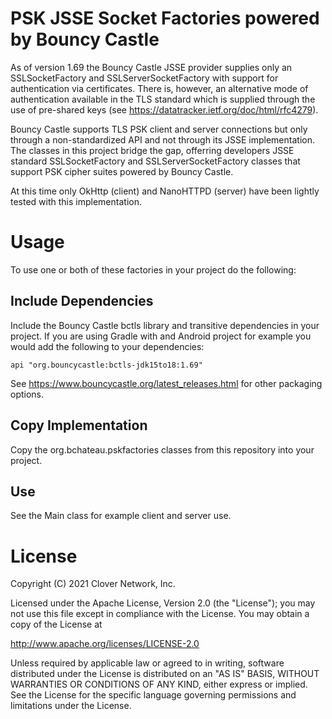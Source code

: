 # PSK JSSE Socket Factories powered by Bouncy Castle

As of version 1.69 the Bouncy Castle JSSE provider supplies only an SSLSocketFactory and SSLServerSocketFactory with support for authentication via certificates. There is, however, an alternative mode of authentication available in the TLS standard which is supplied through the use of pre-shared keys (see https://datatracker.ietf.org/doc/html/rfc4279).

Bouncy Castle supports TLS PSK client and server connections but only through a non-standardized API and not through its JSSE implementation. The classes in this project bridge the gap, offerring developers JSSE standard SSLSocketFactory and SSLServerSocketFactory classes that support PSK cipher suites powered by Bouncy Castle.

At this time only OkHttp (client) and NanoHTTPD (server) have been lightly tested with this implementation.

# Usage

To use one or both of these factories in your project do the following:

## Include Dependencies

Include the Bouncy Castle bctls library and transitive dependencies in your project. If you are using Gradle with and Android project for example you would add the following to your dependencies:

    api "org.bouncycastle:bctls-jdk15to18:1.69"

See https://www.bouncycastle.org/latest_releases.html for other packaging options.

## Copy Implementation

Copy the org.bchateau.pskfactories classes from this repository into your project.
## Use

See the Main class for example client and server use.

# License

Copyright (C) 2021 Clover Network, Inc.

Licensed under the Apache License, Version 2.0 (the "License");
you may not use this file except in compliance with the License.
You may obtain a copy of the License at

   http://www.apache.org/licenses/LICENSE-2.0

Unless required by applicable law or agreed to in writing, software
distributed under the License is distributed on an "AS IS" BASIS,
WITHOUT WARRANTIES OR CONDITIONS OF ANY KIND, either express or implied.
See the License for the specific language governing permissions and
limitations under the License.
